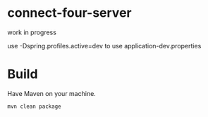 # connect-four-server

work in progress

use -Dspring.profiles.active=dev to use application-dev.properties


# Build

Have Maven on your machine.
```
mvn clean package
```
